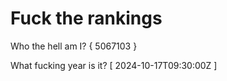 # Fuck the rankings

Who the hell am I?
{ 5067103 }

What fucking year is it?
[ 2024-10-17T09:30:00Z ]
